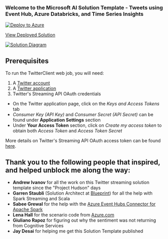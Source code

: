 ### Welcome to the Microsoft AI Solution Template - Tweets using Event Hub, Azure Databricks, and Time Series Insights

[![Deploy to Azure](https://raw.githubusercontent.com/Azure/data-ai-iot/master/images/DeployToAzure.PNG)](https://quickstart.azure.ai/Deployments/new/databricks@share@09b0220e-f12e-4229-9008-8874466a9622?source=GitHub)

[View Deployed Solution](https://quickstart.azure.ai/Deployments)

[![Solution Diagram](https://raw.githubusercontent.com/Azure/data-ai-iot/master/databricks/assets/databricksTwitter.JPG)](https://raw.githubusercontent.com/Azure/data-ai-iot/master/databricks/assets/databricksTwitter.JPG)

## Prerequisites

To run the TwitterClient web job, you will need:

1. A [Twitter account](https://twitter.com/login)
2. A [Twitter application](https://apps.twitter.com)
3. Twitter's Streaming API OAuth credentials
  - On the Twitter application page, click on the *Keys and Access Tokens* tab
  - *Consumer Key (API Key)* and *Consumer Secret (API Secret)* can be found under **Application Settings** section
  - Under **Your Access Token** section, click on *Create my access token* to obtain both *Access Token* and *Access Token Secret*

More details on Twitter's Streaming API OAuth access token can be found [here](https://dev.twitter.com/oauth/overview/application-owner-access-tokens).

## Thank you to the following people that inspired, and helped unblock me along the way:
* **Andrew Ivanov** for all the work on this Twitter streaming solution template since the "Project Hudson" days
* **Garren Staubli** (Solution Architect at [Blueprint](https://bpcs.com/)) for all the help with Spark Streaming and Scala
* **Sabee Grewal** for the help with the [Azure Event Hubs Connector for Apache Spark](https://github.com/Azure/azure-event-hubs-spark)
* **Lena Hall** for the scenario code from [Azure.com](https://docs.microsoft.com/en-us/azure/azure-databricks/databricks-sentiment-analysis-cognitive-services)
* **Giuliano Rapoz** for figuring out why the sentiment was not returning from Cognitive Services
* **Jay Desai** for helping me get this Solution Template published